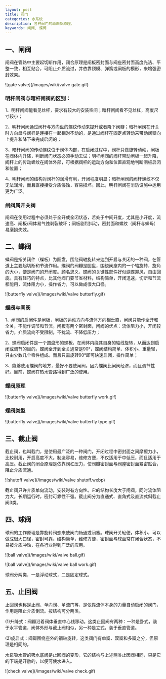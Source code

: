 ```yaml
---
layout: post
title: 阀门
categories: 水系统
description: 各种阀门的动画及原理。
keywords: 闸阀, 蝶阀
---
```


## 一、闸阀

闸阀在管路中主要起切断作用，闭合原理是闸板密封面与阀座密封面高度光洁、平整一致，相互贴合，可阻止介质流过，并依靠顶模、弹簧或闸板的模形，来增强密封效果。

![gate valve](/images/wiki/valve gate.gif)

### 明杆闸阀与暗杆闸阀的区别：

1、明杆闸阀能看见丝杆，要求有较大的安装空间；暗杆闸阀看不见丝杠，高度尺寸较小；

2、明杆闸阀通过阀杆与方向盘的螺纹传动来提升或者降下阀瓣；暗杆闸阀在开关时方向盘与阀杆是连接在一起相对不动的，是通过阀杆在固定点转动来带动阀瓣向上提升和降下来完成启闭的；

3、暗杆闸阀的传动螺纹位于阀体内部，在启闭过程中，阀杆只做旋转动动，闸板在阀体内升降，判断阀门状态必须手动去试；明杆闸阀的阀杆带动闸板一起升降，阀杆上的传动螺纹在阀体外部，可根据阀杆的运动方向和位置直观地判断闸板启闭和位置；

4、明杆闸阀的结构对阀杆的润滑有利，开闭程度明显；暗杆闸阀的阀杆螺纹不仅无法润滑，而且直接接受介质侵蚀，容易损坏。因此，明杆闸阀在消防设施中运用更为广泛。

### 闸阀属开关阀

闸阀在使用过程中必须处于全开或全闭状态，若处于中间开度，尤其是小开度，流速高、闸板/阀体易气蚀剥裂破坏；闸板剧烈抖动，密封面和螺纹（阀杆与螺母）易磨损失效。

## 二、蝶阀

蝶阀是指关闭件（蝶板）为圆盘，围绕阀轴旋转来达到开启与关闭的一种阀，在管道上主要起切断和节流作用。蝶阀的阀瓣是圆盘，围绕阀座内的一个轴旋转，旋角的大小，便是阀门的开闭度。顾名思义，蝶阀的关键性部件好似蝴蝶迎风，自由回旋。具有轻巧的特点，比其他阀门要节省材料，结构简单，开闭迅速，切断和节流都能用，流体阻力小，操作省力，可以做成很大口径。

![butterfly valve](/images/wiki/valve butterfly.gif)

### 蝶阀与闸阀

1、闸阀的启闭件是闸板，闸板的运动方向与流体方向相垂直，闸阀只能作全开和全关，不能作调节和节流。闸板有两个密封面，闸阀的优点：流体阻力小，开闭较省力，介质流向不受限制，不扰流、不降低压力；

2、蝶阀启闭件是一个圆盘形的蝶板，在阀体内绕其自身的轴线旋转，从而达到启闭或调节的目的。蝶阀全开到全关通常是90°，蝶阀结构简单、体积小、重量轻，只由少数几个零件组成。而且只需旋转90°即可快速启闭，操作简单；

3、能够使用蝶阀的地方，最好不要使闸阀，因为蝶阀比闸阀经济，而且调节性好。目前，蝶阀在热水管路得到广泛的使用。

### 蝶阀原理

![butterfly valve](/images/wiki/valve butterfly work.gif)

### 蝶阀类型

![butterfly valve](/images/wiki/valve butterfly type.gif)

## 三、截止阀

截止阀，也叫截门，是使用最广泛的一种阀门，开闭过程中密封面之间摩擦力小，比较耐用，开启高度不大，制造容易，维修方便，不仅适用于中低压，而且适用于高压。截止阀的闭合原理是依靠阀杠压力，使阀瓣密封面与阀座密封面紧密贴合，阻止介质流通。

![shutoff valve](/images/wiki/valve shutoff.webp)

截止阀只许介质单向流动，安装时有方向性。它的结构长度大于闸阀，同时流体阻力大，长期运行时，密封可靠性不强。截止阀分为直通式、直角式及直流式斜截止阀3类。

## 四、球阀

球阀的工作原理是靠旋转阀恋来使阀门畅通或闭塞。球阀开关轻便，体积小，可以做成很大口径，密封可靠，结构简单，维修方便，密封面与球面常在闭合状态，不易被介质冲蚀，在各行业得到广泛的应用。

![ball valve](/images/wiki/valve ball.gif)

![ball valve](/images/wiki/valve ball work.gif)

球阀分两类，一是浮动球式，二是固定球式。

## 五、止回阀

止回阀也称逆止阀、单向阀、单流门等，是依靠流体本身的力量自动启闭的阀门，作用是阻止介质倒流。按结构可分两类。

(1)升降式：阀瓣沿着阀体垂直中心线移动。这类止回阀有两种：一种是卧式，装于水平管道，阀体外形与截止阀相似，另一种是立式，装于垂直管道。

(2)旋启式：阀瓣围绕座外的销轴旋转，这类阀门有单瓣、双瓣和多瓣之分，但原理是相同的。

水泵吸水管的吸水底阀是止回阀的变形，它的结构与上述两类止因阀相同，只是它的下端是开敞的，以便可使水进入。

![check valve](/images/wiki/valve check.gif)
